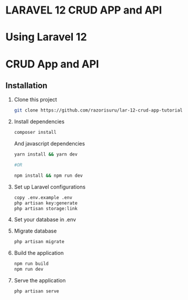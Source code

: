 # LARAVEL 12 CRUD APP and API

# Using Laravel 12

# CRUD App and API

## Installation

1. Clone this project
    ```bash
    git clone https://github.com/razorisuru/lar-12-crud-app-tutorial
    ```
2. Install dependencies

    ```bash
    composer install
    ```

    And javascript dependencies

    ```bash
    yarn install && yarn dev

    #OR

    npm install && npm run dev
    ```

3. Set up Laravel configurations

    ```bash
    copy .env.example .env
    php artisan key:generate
    php artisan storage:link
    ```

4. Set your database in .env

5. Migrate database

    ```bash
    php artisan migrate
    ```

6. Build the application

    ```bash
    npm run build
    npm run dev
    ```

7. Serve the application

    ```bash
    php artisan serve 
    ```
